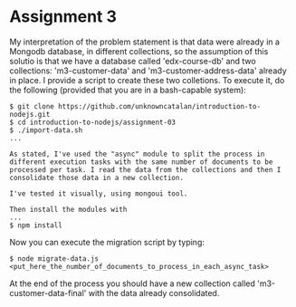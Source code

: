 # Assignment 3

My interpretation of the problem statement is that data were already in a Mongodb database, in different collections, so  the assumption of this solutio is that we have a database called 'edx-course-db' and two collections: 'm3-customer-data' and 'm3-customer-address-data' already in place. I provide a script to create these two colletions. To execute it, do the following (provided that you are in a bash-capable system):

```
$ git clone https://github.com/unknowncatalan/introduction-to-nodejs.git
$ cd introduction-to-nodejs/assignment-03
$ ./import-data.sh
...

As stated, I've used the "async" module to split the process in different execution tasks with the same number of documents to be processed per task. I read the data from the collections and then I consolidate those data in a new collection.

I've tested it visually, using mongoui tool.

Then install the modules with
...
$ npm install
```
Now you can execute the migration script by typing:

```
$ node migrate-data.js <put_here_the_number_of_documents_to_process_in_each_async_task>
```

At the end of the process you should have a new collection called 'm3-customer-data-final' with the data already consolidated.



